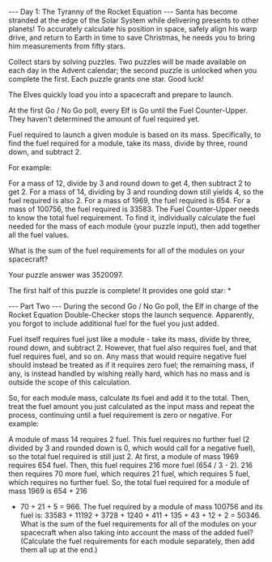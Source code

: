 --- Day 1: The Tyranny of the Rocket Equation ---
Santa has become stranded at the edge of the Solar System while
delivering presents to other planets! To accurately calculate his
position in space, safely align his warp drive, and return to Earth in
time to save Christmas, he needs you to bring him measurements from
fifty stars.

Collect stars by solving puzzles. Two puzzles will be made available on
each day in the Advent calendar; the second puzzle is unlocked when you
complete the first. Each puzzle grants one star. Good luck!

The Elves quickly load you into a spacecraft and prepare to launch.

At the first Go / No Go poll, every Elf is Go until the Fuel
Counter-Upper. They haven't determined the amount of fuel required yet.

Fuel required to launch a given module is based on its mass.
Specifically, to find the fuel required for a module, take its mass,
divide by three, round down, and subtract 2.

For example:

For a mass of 12, divide by 3 and round down to get 4, then subtract 2
to get 2.
For a mass of 14, dividing by 3 and rounding down still yields 4, so the
fuel required is also 2.
For a mass of 1969, the fuel required is 654.
For a mass of 100756, the fuel required is 33583.
The Fuel Counter-Upper needs to know the total fuel requirement. To find
it, individually calculate the fuel needed for the mass of each module
(your puzzle input), then add together all the fuel values.

What is the sum of the fuel requirements for all of the modules on your
spacecraft?

Your puzzle answer was 3520097.

The first half of this puzzle is complete! It provides one gold star: *

--- Part Two ---
During the second Go / No Go poll, the Elf in charge of the Rocket
Equation Double-Checker stops the launch sequence. Apparently, you
forgot to include additional fuel for the fuel you just added.

Fuel itself requires fuel just like a module - take its mass, divide by
three, round down, and subtract 2. However, that fuel also requires
fuel, and that fuel requires fuel, and so on. Any mass that would
require negative fuel should instead be treated as if it requires zero
fuel; the remaining mass, if any, is instead handled by wishing really
hard, which has no mass and is outside the scope of this calculation.

So, for each module mass, calculate its fuel and add it to the total.
Then, treat the fuel amount you just calculated as the input mass and
repeat the process, continuing until a fuel requirement is zero or
negative. For example:

A module of mass 14 requires 2 fuel. This fuel requires no further fuel
(2 divided by 3 and rounded down is 0, which would call for a negative
fuel), so the total fuel required is still just 2.
At first, a module of mass 1969 requires 654 fuel. Then, this fuel
requires 216 more fuel (654 / 3 - 2). 216 then requires 70 more fuel,
which requires 21 fuel, which requires 5 fuel, which requires no further
fuel. So, the total fuel required for a module of mass 1969 is 654 + 216
+ 70 + 21 + 5 = 966.
The fuel required by a module of mass 100756 and its fuel is: 33583 +
11192 + 3728 + 1240 + 411 + 135 + 43 + 12 + 2 = 50346.
What is the sum of the fuel requirements for all of the modules on your
spacecraft when also taking into account the mass of the added fuel?
(Calculate the fuel requirements for each module separately, then add
them all up at the end.)
